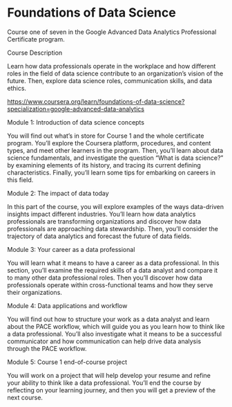 # Foundations of Data Science

Course one of seven in the Google Advanced Data Analytics Professional Certificate program.

Course Description

Learn how data professionals operate in the workplace and how different roles in the field of data science contribute to an organization’s vision of the future. Then, explore data science roles, communication skills, and data ethics.

https://www.coursera.org/learn/foundations-of-data-science?specialization=google-advanced-data-analytics

Module 1: Introduction of data science concepts

You will find out what’s in store for Course 1 and the whole certificate program. You’ll explore the Coursera platform, procedures, and content types, and meet other learners in the program. Then, you’ll learn about data science fundamentals, and investigate the question “What is data science?” by examining elements of its history, and tracing its current defining characteristics. Finally, you’ll learn some tips for embarking on careers in this field.

Module 2: The impact of data today

In this part of the course, you will explore examples of the ways data-driven insights impact different industries. You’ll learn how data analytics professionals are transforming organizations and discover how data professionals are approaching data stewardship. Then, you’ll consider the trajectory of data analytics and forecast the future of data fields.

Module 3: Your career as a data professional

You will learn what it means to have a career as a data professional. In this section, you’ll examine the required skills of a data analyst and compare it to many other data professional roles. Then you’ll discover how data professionals operate within cross-functional teams and how they serve their organizations.

Module 4: Data applications and workflow

You will find out how to structure your work as a data analyst and learn about the PACE workflow, which will guide you as you learn how to think like a data professional. You’ll also investigate what it means to be a successful communicator and how communication can help drive data analysis through the PACE workflow.

Module 5: Course 1 end-of-course project

You will work on a project that will help develop your resume and refine your ability to think like a data professional. You’ll end the course by reflecting on your learning journey, and then you will get a preview of the next course.